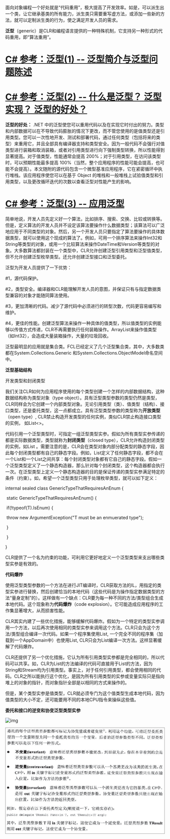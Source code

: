 





面向对象编程一个好处就是“代码重用”，极大提高了开发效率。如是，可以派生出一个类，让它继承基类的所有能力，派生类只需要重写虚方法，或添加一些新的方法，就可以定制派生类的行为，使之满足开发人员的需求。

**泛型**（generic）是CLR和编程语言提供的一种特殊机制，它支持另一种形式的代码重用，即“算法重用”。

 

# [C# 参考：泛型(1) -- 泛型简介与泛型问题陈述](https://www.cnblogs.com/Dlonghow/archive/2008/07/10/1240228.html)

# [C# 参考：泛型(2) -- 什么是泛型？ 泛型实现？ 泛型的好处？](https://www.cnblogs.com/Dlonghow/archive/2008/07/11/1240473.html)



**泛型的好处：**
    .NET 
中的泛型使您可以重用代码以及在实现它时付出的努力。类型和内部数据可以在不导致代码膨胀的情况下更改，而不管您使用的是值类型还是引用类型。您可以一次性地开发、测试和部署代码，通过任何类型（包括将来的类型）来重用它，并且全部具有编译器支持和类型安全。因为一般代码不会强行对值类型进行装箱和取消装箱，或者对引用类型进行向下强制类型转换，所以性能得到显著提高。对于值类型，性能通常会提高
200%；对于引用类型，在访问该类型时，可以预期性能最多提高 
100%（当然，整个应用程序的性能可能会提高，也可能不会提高）。本文随附的源代码包含一个微型基准应用程序，它在紧密循环中执行堆栈。该应用程序使您可以在基于
Object 的堆栈和一般堆栈上试验值类型和引用类型，以及更改循环迭代的次数以查看泛型对性能产生的影响。 



# [C# 参考：泛型(3) -- 应用泛型](https://www.cnblogs.com/Dlonghow/archive/2008/07/11/1240507.html)





简单地说，开发人员先定义好一个算法，比如排序、搜索、交换、比较或转换等。但是，定义算法的开发人员并不设定该算法要操作什么数据类型；该算法可以广泛地应用于不同类型的对象。然后，另一个开发人员只要指定了算法要操作的具体数据类型，就可以使用这个现成的算法了。例如，可用一个排序算法来操作Int32和String等类型的对象，或用一个比较算法来操作DateTime和Version等类型的对象。大多数算法都封装在一个类型中，CLR允许创建泛型引用类型和泛型值类型，但不允许创建泛型枚举类型。还允许创建泛型接口和泛型委托。

 

泛型为开发人员提供了一下优势：

\#1，源代码保护。

\#2，类型安全。编译器和CLR能理解开发人员的意图，并保证只有与指定数据类型兼容的对象才能随同算法使用。

\#3，更加清晰的代码。减少了源代码中必须进行的转型次数，代码更容易编写和维护。

\#4，更佳的性能。创建泛型算法来操作一种具体的值类型，所以值类型的实例能够以传值方式传递，CLR不再需要执行任何装箱操作。ArrayList来操作值类型（如Int32），会造成大量装箱操作，大量的垃圾回收。

泛型最明显的应用就是集合类。FCL已经定义了几个泛型集合类，其中，大多数类都在System.Collections.Generic 和System.Collections.ObjectModel命名空间中。

 

**泛型基础结构**

开发类型和封闭类型

我们关注CLR如何为应用程序使用的每个类型创建一个怎样的内部数据结构，这种数据结构称为类型对象（type  object）。具有泛型类型参数的类型仍然是类型，CLR同样会为它创建一个内部类型对象。无论引用类型（类）、值类型（结构）、接口类型，还是委托类型，这一点都成立。具有泛型类型参数的类型称为**开放类型**（open type）, CLR禁止构造开发类型的任何实例，类似CLR禁止构造接口类型的实例， 如List<>。

 

代码引用一个泛型类型时，可指定一组泛型类型实参。假如为所有类型实参传递的都是实际数据类型，类型就称为**封闭类型**（closed  type），CLR允许构造封闭类型的实例，如List<String>  。需要注意的是，CLR会在类型对象内部分配类型的静态字段，因此每个封闭类型都有自己的静态字段。例如，List<T>定义了任何静态字段，都不会在一个List<DateTime>和一个List<String>之间共享：每个封闭类型对象都有它自己的静态字段。假如一个泛型类型定义了一个静态构造器，那么针对每个封闭类型，这个构造器都会执行一次。在泛型类型上定义一个静态构造器的目的是保证传递的类型实参满足特定的条件（约束）。如，希望一个泛型类型只用于处理枚举类型，就可以如下定义：

internal sealed class GenericTypeThatRequiresAnEnum<T> {

​     static GenericTypeThatRequiresAnEnum() {

​          if(!typeof(T).IsEnum) {

​               throw new ArgumentException("T must be an enmuerated type");

​          }

​     }

}

 

CLR提供了一个名为约束的功能，可利用它更好地定义一个泛型类型来支出哪些类型实参是有效的。

 

**代码爆炸**

 

使用泛型类型参数的一个方法在进行JIT编译时，CLR获取方法的IL，用指定的类型实参进行替换，然后创建恰当的本地代码（这些代码是为操作指定数据类型的方法“量身定制”的）。这样做有一个缺点：CLR要为每一种不同的方法/类型组合生成本地代码。这个现象称为**代码爆炸**（code explosion）。它可能造成应用程序的工作集显著增大，从而损害性能。

 

CLR其实内建了一些优化措施，能够缓解代码爆炸。假如为一个特定的类型实参调用一个方法，以后再次使用相同的类型实参来调用这个方法。CLR只会为这个方法/类型组合编译一次代码。如果一个程序集使用List<DateTime>,  一个完全不同的程序集（加载到一个AppDomain中）也使用List<DateTime>,  CLR只会为List<DateTime>编译一次方法。这样显著缓解了代码爆炸。

CLR还提供了另一个优化措施，它认为所有引用类型实参都是完全相同的，所以代码可以共享。如，CLR为List<String>的方法编译的代码可直接用于List<Stream>的方法，因为String和Stream均为引用类型。事实上，对于任何引用类型，都会使用相同的代码。CLR之所以能执行这个优化，是因为所有引用类型的实参或变量实际只是指向堆上的对象的指针，而对象指针全部是以相同的方式来操作的。

但是，某个类型实参是值类型，CLR就必须专门为这个值类型生成本地代码，因为值类型的大小不定，还可能要用不同的本地CPU指令来操纵这些值。

 

**委托和接口的逆变和协变泛型类型实参**

 

![img](file:///C:/Users/lhdong/AppData/Local/Temp/enhtmlclip/Image(4).png)

![img](assets/28228-20160113071928194-1209481986.png)

 